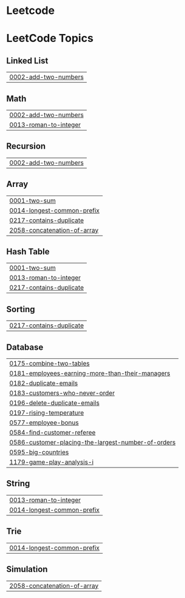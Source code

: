 # Leetcode
<!---LeetCode Topics Start-->
# LeetCode Topics
## Linked List
|  |
| ------- |
| [0002-add-two-numbers](https://github.com/Nakshatra-Pawar/Leetcode/tree/master/0002-add-two-numbers) |
## Math
|  |
| ------- |
| [0002-add-two-numbers](https://github.com/Nakshatra-Pawar/Leetcode/tree/master/0002-add-two-numbers) |
| [0013-roman-to-integer](https://github.com/Nakshatra-Pawar/Leetcode/tree/master/0013-roman-to-integer) |
## Recursion
|  |
| ------- |
| [0002-add-two-numbers](https://github.com/Nakshatra-Pawar/Leetcode/tree/master/0002-add-two-numbers) |
## Array
|  |
| ------- |
| [0001-two-sum](https://github.com/Nakshatra-Pawar/Leetcode/tree/master/0001-two-sum) |
| [0014-longest-common-prefix](https://github.com/Nakshatra-Pawar/Leetcode/tree/master/0014-longest-common-prefix) |
| [0217-contains-duplicate](https://github.com/Nakshatra-Pawar/Leetcode/tree/master/0217-contains-duplicate) |
| [2058-concatenation-of-array](https://github.com/Nakshatra-Pawar/Leetcode/tree/master/2058-concatenation-of-array) |
## Hash Table
|  |
| ------- |
| [0001-two-sum](https://github.com/Nakshatra-Pawar/Leetcode/tree/master/0001-two-sum) |
| [0013-roman-to-integer](https://github.com/Nakshatra-Pawar/Leetcode/tree/master/0013-roman-to-integer) |
| [0217-contains-duplicate](https://github.com/Nakshatra-Pawar/Leetcode/tree/master/0217-contains-duplicate) |
## Sorting
|  |
| ------- |
| [0217-contains-duplicate](https://github.com/Nakshatra-Pawar/Leetcode/tree/master/0217-contains-duplicate) |
## Database
|  |
| ------- |
| [0175-combine-two-tables](https://github.com/Nakshatra-Pawar/Leetcode/tree/master/0175-combine-two-tables) |
| [0181-employees-earning-more-than-their-managers](https://github.com/Nakshatra-Pawar/Leetcode/tree/master/0181-employees-earning-more-than-their-managers) |
| [0182-duplicate-emails](https://github.com/Nakshatra-Pawar/Leetcode/tree/master/0182-duplicate-emails) |
| [0183-customers-who-never-order](https://github.com/Nakshatra-Pawar/Leetcode/tree/master/0183-customers-who-never-order) |
| [0196-delete-duplicate-emails](https://github.com/Nakshatra-Pawar/Leetcode/tree/master/0196-delete-duplicate-emails) |
| [0197-rising-temperature](https://github.com/Nakshatra-Pawar/Leetcode/tree/master/0197-rising-temperature) |
| [0577-employee-bonus](https://github.com/Nakshatra-Pawar/Leetcode/tree/master/0577-employee-bonus) |
| [0584-find-customer-referee](https://github.com/Nakshatra-Pawar/Leetcode/tree/master/0584-find-customer-referee) |
| [0586-customer-placing-the-largest-number-of-orders](https://github.com/Nakshatra-Pawar/Leetcode/tree/master/0586-customer-placing-the-largest-number-of-orders) |
| [0595-big-countries](https://github.com/Nakshatra-Pawar/Leetcode/tree/master/0595-big-countries) |
| [1179-game-play-analysis-i](https://github.com/Nakshatra-Pawar/Leetcode/tree/master/1179-game-play-analysis-i) |
## String
|  |
| ------- |
| [0013-roman-to-integer](https://github.com/Nakshatra-Pawar/Leetcode/tree/master/0013-roman-to-integer) |
| [0014-longest-common-prefix](https://github.com/Nakshatra-Pawar/Leetcode/tree/master/0014-longest-common-prefix) |
## Trie
|  |
| ------- |
| [0014-longest-common-prefix](https://github.com/Nakshatra-Pawar/Leetcode/tree/master/0014-longest-common-prefix) |
## Simulation
|  |
| ------- |
| [2058-concatenation-of-array](https://github.com/Nakshatra-Pawar/Leetcode/tree/master/2058-concatenation-of-array) |
<!---LeetCode Topics End-->